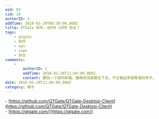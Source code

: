 ```yaml
---
aid: 83
cid: 18
authorID: 3
addTime: 2018-01-20T08:30:00.000Z
title: QTGate 软件，@OPN iOPN 协议？
tags:
    - qtgate
    - 软件
    - opn
    - iopn
    - 协议
comments:
    -
        authorID: 1
        addTime: 2018-01-20T11:04:00.000Z
        content: 要找一个临时邮箱，嫌麻烦没接着往下走。不过看起来很靠谱的样子。
date: 2018-01-20T11:04:00.000Z
category: 梯子
---
```


\- [https://github.com/QTGate/QTGate-Desktop-Client](https://github.com/QTGate/QTGate-Desktop-Client)  
\- [https://qtgate.com/](https://qtgate.com/)
